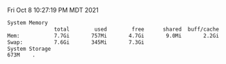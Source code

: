 Fri Oct  8 10:27:19 PM MDT 2021
```bash
System Memory
               total        used        free      shared  buff/cache   available
Mem:           7.7Gi       757Mi       4.7Gi       9.0Mi       2.2Gi       6.6Gi
Swap:          7.6Gi       345Mi       7.3Gi
System Storage
673M	.
```
```bash
